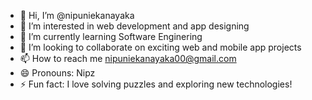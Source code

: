 - 👋 Hi, I’m @nipuniekanayaka
- 👀 I’m interested in web development and app designing
- 🌱 I’m currently learning Software Enginering
- 💞️ I’m looking to collaborate on exciting web and mobile app projects
- 📫 How to reach me nipuniekanayaka00@gmail.com
- 😄 Pronouns: Nipz
- ⚡ Fun fact: I love solving puzzles and exploring new technologies!

<!---
nipuniekanayaka/nipuniekanayaka is a ✨ special ✨ repository because its `README.md` (this file) appears on your GitHub profile.
You can click the Preview link to take a look at your changes.
--->
